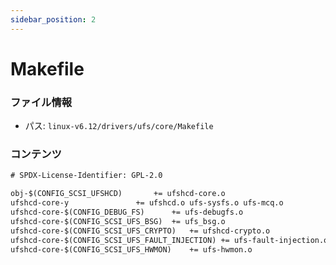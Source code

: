 ```yaml
---
sidebar_position: 2
---
```

# Makefile

### ファイル情報

- パス: `linux-v6.12/drivers/ufs/core/Makefile`

### コンテンツ

```txt
# SPDX-License-Identifier: GPL-2.0

obj-$(CONFIG_SCSI_UFSHCD)		+= ufshcd-core.o
ufshcd-core-y				+= ufshcd.o ufs-sysfs.o ufs-mcq.o
ufshcd-core-$(CONFIG_DEBUG_FS)		+= ufs-debugfs.o
ufshcd-core-$(CONFIG_SCSI_UFS_BSG)	+= ufs_bsg.o
ufshcd-core-$(CONFIG_SCSI_UFS_CRYPTO)	+= ufshcd-crypto.o
ufshcd-core-$(CONFIG_SCSI_UFS_FAULT_INJECTION) += ufs-fault-injection.o
ufshcd-core-$(CONFIG_SCSI_UFS_HWMON)	+= ufs-hwmon.o

```
